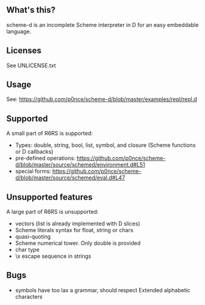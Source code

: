 ## What's this?

scheme-d is an incomplete Scheme interpreter in D for an easy embeddable language.


## Licenses

See UNLICENSE.txt


## Usage

See: https://github.com/p0nce/scheme-d/blob/master/examples/repl/repl.d

## Supported

A small part of R6RS is supported:
- Types: double, string, bool, list, symbol, and closure (Scheme functions or D callbacks)
- pre-defined operations: https://github.com/p0nce/scheme-d/blob/master/source/schemed/environment.d#L51
- special forms: https://github.com/p0nce/scheme-d/blob/master/source/schemed/eval.d#L47

## Unsupported features

A large part of R6RS is unsupported:
- vectors (list is already implemented with D slices)
- Scheme literals syntax for float, string or chars
- quasi-quoting
- Scheme numerical tower. Only double is provided
- char type
- \x escape sequence in strings

## Bugs

- symbols have too lax a grammar, should respect Extended alphabetic characters

